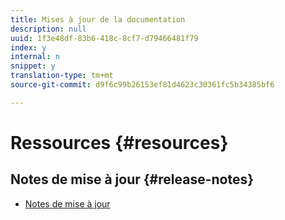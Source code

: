 ```yaml
---
title: Mises à jour de la documentation
description: null
uuid: 1f3e48df-83b6-418c-8cf7-d79466481f79
index: y
internal: n
snippet: y
translation-type: tm+mt
source-git-commit: d9f6c99b26153ef81d4623c30361fc5b34385bf6

---
```



# Ressources {#resources}

## Notes de mise à jour {#release-notes}

* [Notes de mise à jour](https://docs.adobe.com/content/help/en/release-notes/experience-cloud/current.html)

<!--
## Documentation Updates{#documentation-updates}

### Last updated: October, 2019 {#October-2019-update}

Numerous editing and formatting corrections. 
Cookbook topics expanded beyond Media SDK, including a new general cookbook topic on "Media Dimensions
outside Media Tracking."


### Last updated: March 7, 2019 {#March-2019-update}

* This update was primarily for the 2.2 Media SDK release on the JavaScript and OTT platforms. 
* The 2.2 Media SDK release on JavaScript and OTT platforms provides the same support as 
  described below for the iOS and Android platforms (November 1, 2018 update).

### Last updated: November 1, 2018 {#November-2018-update}

* This update was primarily for the 2.2 Media SDK release on the Android and iOS platforms. 
* The 2.2 Media SDK release on Android and iOS provides support for tracking audio on those 
  platforms, along with internal improvements.
* With the addition of audio tracking, and with both audio and video tracking capabilities 
  now available in both the Media SDK and the Media Collection API, a relatively wholesale 
  naming update is called for:

    * The overall solution is titled Adobe Analytics for Audio and Video
    * The shorthand formerly used throughout the docs, "Video Analytics", is now "Media Analytics"
    * In the SDK, references to "Video Heartbeat Library (VHL)" are now "Media SDK"
    * Filenames and URLs (e.g., links to API references) that formerly referenced "video" or "vhl" now use "media" in their place
    * In the code, the names of metadata keys now include "MEDIA" instead of "VIDEO"
    * and so on...

* Along with the above, some additional restructuring has occurred in the Media SDK section, including Standard Metadata implementation and reference returning to their own topics (they had been absorbed into the *Track Core* topics in the previous doc update). These topics, along with the *Track core*, and *Track seeking*, and *Track buffering* topics are now grouped together under *Track audio and video playback*.

* The Federated Analytics form was updated to Version 3.2, to reflect new parameters involved with tracking audio.

### Update: October 10, 2018 {#October-2018-update}

* Document structure was "refactored" in the SDK Implementation area, by combining the individual (but mostly identical) platform implementation guides into one SDK implementation section, with platform-specific tracking examples presented in sub-sections beneath common tracking topics. 
* Files were renamed throughout in anticipation of a migration to a new doc system. All DITA prefixes ( c_, r_, t_ ) indicating concept, reference, and task topic types respectively) were eliminated. All underscores ('_') were replaced with hyphens ('-'). Also, file names now more closely resemble the titles of the topics.
* Updates to general Validation and Certification topics.
* New introductory material including a presentation of measurement options, along with updates to prerequisites, implementation paths, and Audience Manager enablement.
* Updates to Metrics and Metadata and Reporting and Analysis sections, reflecting the addition of Audio Analytics capabilities.
-->
